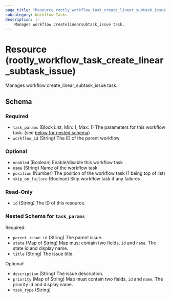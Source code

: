 ```yaml
---
page_title: "Resource rootly_workflow_task_create_linear_subtask_issue - terraform-provider-rootly"
subcategory: Workflow Tasks
description: |-
    Manages workflow createlinearsubtask_issue task.
---
```


# Resource (rootly_workflow_task_create_linear_subtask_issue)

Manages workflow create_linear_subtask_issue task.



<!-- schema generated by tfplugindocs -->
## Schema

### Required

- `task_params` (Block List, Min: 1, Max: 1) The parameters for this workflow task. (see [below for nested schema](#nestedblock--task_params))
- `workflow_id` (String) The ID of the parent workflow

### Optional

- `enabled` (Boolean) Enable/disable this workflow task
- `name` (String) Name of the workflow task
- `position` (Number) The position of the workflow task (1 being top of list)
- `skip_on_failure` (Boolean) Skip workflow task if any failures

### Read-Only

- `id` (String) The ID of this resource.

<a id="nestedblock--task_params"></a>
### Nested Schema for `task_params`

Required:

- `parent_issue_id` (String) The parent issue.
- `state` (Map of String) Map must contain two fields, `id` and `name`. The state id and display name.
- `title` (String) The issue title.

Optional:

- `description` (String) The issue description.
- `priority` (Map of String) Map must contain two fields, `id` and `name`. The priority id and display name.
- `task_type` (String)
